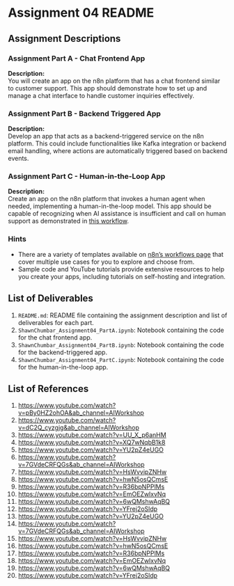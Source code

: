 # Assignment 04 README

## Assignment Descriptions

### Assignment Part A - Chat Frontend App

**Description:**  
You will create an app on the n8n platform that has a chat frontend similar to customer support. This app should demonstrate how to set up and manage a chat interface to handle customer inquiries effectively.  

### Assignment Part B - Backend Triggered App

**Description:**  
Develop an app that acts as a backend-triggered service on the n8n platform. This could include functionalities like Kafka integration or backend email handling, where actions are automatically triggered based on backend events.  

### Assignment Part C - Human-in-the-Loop App

**Description:**  
Create an app on the n8n platform that invokes a human agent when needed, implementing a human-in-the-loop model. This app should be capable of recognizing when AI assistance is insufficient and call on human support as demonstrated in [this workflow](https://n8n.io/workflows/2095-ask-a-human-for-help-when-the-ai-doesnt-know-the-answer).

### Hints

- There are a variety of templates available on [n8n’s workflows page](https://n8n.io/workflows/) that cover multiple use cases for you to explore and choose from.
- Sample code and YouTube tutorials provide extensive resources to help you create your apps, including tutorials on self-hosting and integration.

## List of Deliverables

1. `README.md`: README file containing the assignment description and list of deliverables for each part.
2. `ShawnChumbar_Assignment04_PartA.ipynb`: Notebook containing the code for the chat frontend app.
3. `ShawnChumbar_Assignment04_PartB.ipynb`: Notebook containing the code for the backend-triggered app.
4. `ShawnChumbar_Assignment04_PartC.ipynb`: Notebook containing the code for the human-in-the-loop app.

## List of References

1. <https://www.youtube.com/watch?v=pBy0HZ2ohOA&ab_channel=AIWorkshop>
2. <https://www.youtube.com/watch?v=dC2Q_cyzgjg&ab_channel=AIWorkshop>
3. <https://www.youtube.com/watch?v=UU_X_p6anHM>
4. <https://www.youtube.com/watch?v=XQ7wNqbB1k8>
5. <https://www.youtube.com/watch?v=YU2pZ4eUGO>
6. <https://www.youtube.com/watch?v=7GVdeCRFQGs&ab_channel=AIWorkshop>
7. <https://www.youtube.com/watch?v=HsWvvipZNHw>
8. <https://www.youtube.com/watch?v=hwN5osQCmsE>
9. <https://www.youtube.com/watch?v=R36bpNPPlMs>
10. <https://www.youtube.com/watch?v=EmOEZwlxvNq>
11. <https://www.youtube.com/watch?v=6wQMshwAqBQ>
12. <https://www.youtube.com/watch?v=YFrej2oSldp>
13. <https://www.youtube.com/watch?v=YU2pZ4eUGO>
14. <https://www.youtube.com/watch?v=7GVdeCRFQGs&ab_channel=AIWorkshop>
15. <https://www.youtube.com/watch?v=HsWvvipZNHw>
16. <https://www.youtube.com/watch?v=hwN5osQCmsE>
17. <https://www.youtube.com/watch?v=R36bpNPPlMs>
18. <https://www.youtube.com/watch?v=EmOEZwlxvNq>
19. <https://www.youtube.com/watch?v=6wQMshwAqBQ>
20. <https://www.youtube.com/watch?v=YFrej2oSldp>
